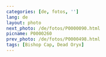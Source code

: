 ```yaml
---
categories: [de, fotos, '']
lang: de
layout: photo
next_photo: /de/fotos/P0000090.html
picname: P0000260
prev_photo: /de/fotos/P0000498.html
tags: [Bishop Cap, Dead Oryx]
---
```

